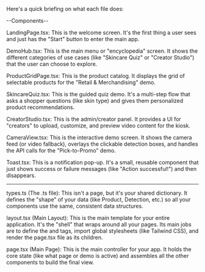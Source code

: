 Here's a quick briefing on what each file does:

--Components--


LandingPage.tsx: This is the welcome screen. 
It's the first thing a user sees and just has the "Start" button to enter the main app.

DemoHub.tsx: This is the main menu or "encyclopedia" screen. 
It shows the different categories of use cases (like "Skincare Quiz" or "Creator Studio") that the user can choose to explore.

ProductGridPage.tsx: This is the product catalog. 
It displays the grid of selectable products for the "Retail & Merchandising" demo.

SkincareQuiz.tsx: This is the guided quiz demo. 
It's a multi-step flow that asks a shopper questions (like skin type) and gives them personalized product recommendations.

CreatorStudio.tsx: This is the admin/creator panel. 
It provides a UI for "creators" to upload, customize, and preview video content for the kiosk.

CameraView.tsx: This is the interactive demo screen. 
It shows the camera feed (or video fallback), overlays the clickable detection boxes, and handles the API calls for the "Pick-to-Promo" demo.

Toast.tsx: This is a notification pop-up. 
It's a small, reusable component that just shows success or failure messages (like "Action successful!") and then disappears.

______________________________________________________________________________
types.ts (The .ts file): This isn't a page, but it's your shared dictionary. 
It defines the "shape" of your data (like Product, Detection, etc.) so all your components use the same, consistent data structures.

layout.tsx (Main Layout): This is the main template for your entire application. 
It's the "shell" that wraps around all your pages. 
Its main jobs are to define the <html> and <body> tags, import global stylesheets (like Tailwind CSS), and render the page.tsx file as its children.

page.tsx (Main Page): This is the main controller for your app. 
It holds the core state (like what page or demo is active) and assembles all the other components to build the final view.